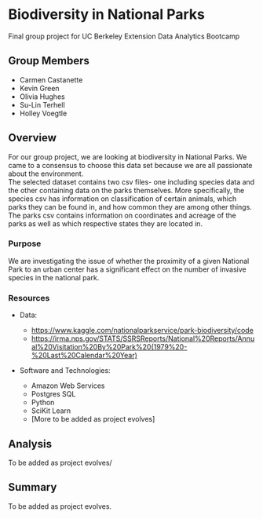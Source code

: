 # Biodiversity in National Parks
Final group project for UC Berkeley Extension Data Analytics Bootcamp

## Group Members
- Carmen Castanette
- Kevin Green
- Olivia Hughes
- Su-Lin Terhell
- Holley Voegtle

## Overview 
For our group project, we are looking at biodiversity in National Parks. We came to a consensus to choose this data set because we are all passionate about the environment.  
The selected dataset contains two csv files- one including species data and the other containing data on the parks themselves. 
More specifically, the species csv has information on classification of certain animals, which parks they can be found in, and how common they are among other things. 
The parks csv contains information on coordinates and acreage of the parks as well as which respective states they are located in. 

### Purpose 
We are investigating the issue of whether the proximity of a given National Park to an urban center has a significant effect on the number of invasive species in the national park.

### Resources
 - Data: 
	- https://www.kaggle.com/nationalparkservice/park-biodiversity/code 
	- https://irma.nps.gov/STATS/SSRSReports/National%20Reports/Annual%20Visitation%20By%20Park%20(1979%20-%20Last%20Calendar%20Year)

- Software and Technologies: 
	- Amazon Web Services
	- Postgres SQL
	- Python
	- SciKit Learn
	- [More to be added as project evolves]


## Analysis
To be added as project evolves/

## Summary
To be added as project evolves.



